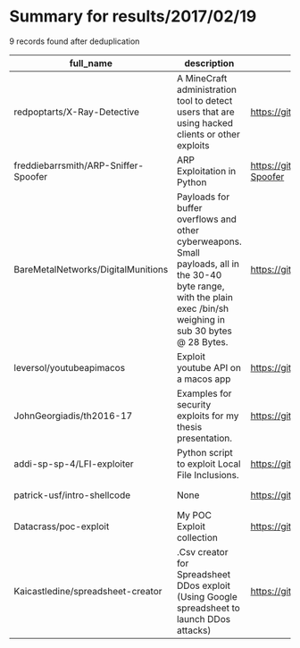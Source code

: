 
# Summary for results/2017/02/19
    
9 records found after deduplication

| full_name | description | html_url | matched_list | matched_count | pushed_at | size | stargazers_count | language | forks_count |
|--------------------------------------|----------------------------------------------------------------------------------------------------------------------------------------------------------------------|---------------------------------------------------------|----------------|-----------------|---------------------------|--------|--------------------|------------|---------------|
| redpoptarts/X-Ray-Detective | A MineCraft administration tool to detect users that are using hacked clients or other exploits | https://github.com/redpoptarts/X-Ray-Detective | ['exploit'] | 1 | 2017-02-19 17:16:44+00:00 | 4897 | 7 | PHP | 1 |
| freddiebarrsmith/ARP-Sniffer-Spoofer | ARP Exploitation in Python | https://github.com/freddiebarrsmith/ARP-Sniffer-Spoofer | ['exploit'] | 1 | 2017-02-19 20:50:44+00:00 | 8 | 8 | Python | 1 |
| BareMetalNetworks/DigitalMunitions | Payloads for buffer overflows and other cyberweapons. Small payloads, all in the 30-40 byte range, with the plain exec /bin/sh weighing in sub 30 bytes @ 28 Bytes. | https://github.com/BareMetalNetworks/DigitalMunitions | ['shellcode'] | 1 | 2017-02-19 06:51:32+00:00 | 5 | 5 | C | 5 |
| leversol/youtubeapimacos | Exploit youtube API on a macos app | https://github.com/leversol/youtubeapimacos | ['exploit'] | 1 | 2017-02-19 12:52:22+00:00 | 59 | 0 | Swift | 0 |
| JohnGeorgiadis/th2016-17 | Examples for security exploits for my thesis presentation. | https://github.com/JohnGeorgiadis/th2016-17 | ['exploit'] | 1 | 2017-02-19 13:16:23+00:00 | 6 | 0 | JavaScript | 0 |
| addi-sp-sp-4/LFI-exploiter | Python script to exploit Local File Inclusions. | https://github.com/addi-sp-sp-4/LFI-exploiter | ['exploit'] | 1 | 2017-02-19 15:39:52+00:00 | 8 | 1 | Python | 0 |
| patrick-usf/intro-shellcode | None | https://github.com/patrick-usf/intro-shellcode | ['shellcode'] | 1 | 2017-02-19 16:41:48+00:00 | 48618 | 0 | Python | 0 |
| Datacrass/poc-exploit | My POC Exploit collection | https://github.com/Datacrass/poc-exploit | ['exploit'] | 1 | 2017-02-19 20:23:33+00:00 | 0 | 0 | | 0 |
| Kaicastledine/spreadsheet-creator | .Csv creator for Spreadsheet DDos exploit (Using Google spreadsheet to launch DDos attacks) | https://github.com/Kaicastledine/spreadsheet-creator | ['exploit'] | 1 | 2017-02-19 19:38:09+00:00 | 2 | 0 | Python | 0 |
